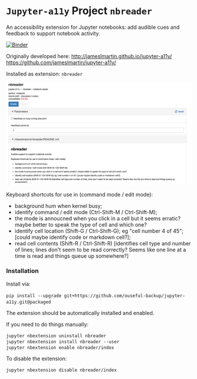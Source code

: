 # `Jupyter-a11y` Project `nbreader`

An accessibility extension for Jupyter notebooks: add audible cues and feedback to support notebook activity.

[![Binder](https://mybinder.org/badge_logo.svg)](https://mybinder.org/v2/gh/ouseful-backup/jupyter-a11y/packaged)


Originally developed here: http://jameslmartin.github.io/jupyter-a11y/ https://github.com/jameslmartin/jupyter-a11y/

Installed as extension: `nbreader`

![](.images/Nbextensions_Configuration-panel.png)

Keyboard shortcuts for use in (command mode / edit mode):

- background hum when kernel busy;
- identify command / edit mode (Ctrl-Shift-M / Ctrl-Shift-M);
- the mode is annoucned when you click in a cell but it seems erratic? maybe better to speak the type of cell and which one?
- identify cell location (Shift-G / Ctrl-Shift-G); eg "cell number 4 of 45"; [could maybe identify code or markdown cell?];
- read cell contents (Shift-R / Ctrl-Shift-R) [identifies cell type and number of lines; lines don't seem to be read correctly? Seems like one line at a time is read and things queue up somewhere?]


### Installation

Install via:

`pip install --upgrade git+https://github.com/ouseful-backup/jupyter-a11y.git@packaged`

The extension should be automatically installed and enabled.

If you need to do things manually:

```
jupyter nbextension uninstall nbreader
jupyter nbextension install nbreader --user
jupyter nbextension enable nbreader/index
```

To disable the extension:

```
jupyter nbextension disable nbreader/index

```
